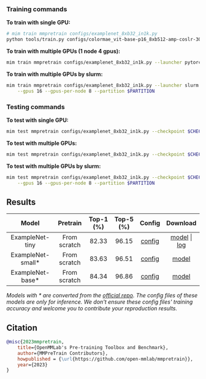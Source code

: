 ### Training commands

**To train with single GPU:**

```bash
# mim train mmpretrain configs/examplenet_8xb32_in1k.py
python tools/train.py configs/colormae_vit-base-p16_8xb512-amp-coslr-300e_in1k.py
```

**To train with multiple GPUs (1 node 4 gpus):**
```bash
mim train mmpretrain configs/examplenet_8xb32_in1k.py --launcher pytorch --gpus 8
```

**To train with multiple GPUs by slurm:**

```bash
mim train mmpretrain configs/examplenet_8xb32_in1k.py --launcher slurm \
    --gpus 16 --gpus-per-node 8 --partition $PARTITION
```

### Testing commands

**To test with single GPU:**

```bash
mim test mmpretrain configs/examplenet_8xb32_in1k.py --checkpoint $CHECKPOINT
```

**To test with multiple GPUs:**

```bash
mim test mmpretrain configs/examplenet_8xb32_in1k.py --checkpoint $CHECKPOINT --launcher pytorch --gpus 8
```

**To test with multiple GPUs by slurm:**

```bash
mim test mmpretrain configs/examplenet_8xb32_in1k.py --checkpoint $CHECKPOINT --launcher slurm \
    --gpus 16 --gpus-per-node 8 --partition $PARTITION
```

## Results

|       Model        |   Pretrain   | Top-1 (%) | Top-5 (%) |                 Config                  |                Download                |
| :----------------: | :----------: | :-------: | :-------: | :-------------------------------------: | :------------------------------------: |
|  ExampleNet-tiny   | From scratch |   82.33   |   96.15   | [config](./mvitv2-tiny_8xb256_in1k.py)  | [model](MODEL-LINK) \| [log](LOG-LINK) |
| ExampleNet-small\* | From scratch |   83.63   |   96.51   | [config](./mvitv2-small_8xb256_in1k.py) |          [model](MODEL-LINK)           |
| ExampleNet-base\*  | From scratch |   84.34   |   96.86   | [config](./mvitv2-base_8xb256_in1k.py)  |          [model](MODEL-LINK)           |

*Models with * are converted from the [official repo](REPO-LINK). The config files of these models are only for inference. We don't ensure these config files' training accuracy and welcome you to contribute your reproduction results.*

## Citation

<!-- Replace to the citation of the paper your project refers to. -->

```BibTeX
@misc{2023mmpretrain,
    title={OpenMMLab's Pre-training Toolbox and Benchmark},
    author={MMPreTrain Contributors},
    howpublished = {\url{https://github.com/open-mmlab/mmpretrain}},
    year={2023}
}
```
